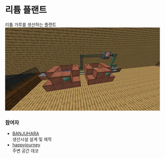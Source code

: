 # 리튬 플랜트

리튬 가루를 생산하는 플랜트
![메인](../../asset/systems/mk_lithum_plant/main.jpg)



### 참여자
<!-- player_desc_open -->
- [BANJUHARA](../members/BANJUHARA.md)  
생산시설 설계 및 제작
- [happyjourney](../members/happyjourney.md)  
주변 공간 데코
<!-- player_desc_close-->